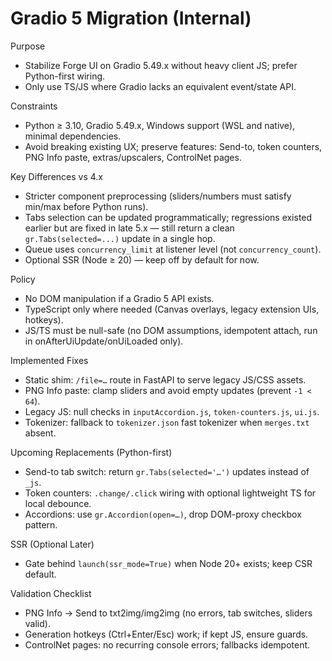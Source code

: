 Gradio 5 Migration (Internal)
=============================

Purpose
- Stabilize Forge UI on Gradio 5.49.x without heavy client JS; prefer Python-first wiring.
- Only use TS/JS where Gradio lacks an equivalent event/state API.

Constraints
- Python ≥ 3.10, Gradio 5.49.x, Windows support (WSL and native), minimal dependencies.
- Avoid breaking existing UX; preserve features: Send-to, token counters, PNG Info paste, extras/upscalers, ControlNet pages.

Key Differences vs 4.x
- Stricter component preprocessing (sliders/numbers must satisfy min/max before Python runs).
- Tabs selection can be updated programmatically; regressions existed earlier but are fixed in late 5.x — still return a clean `gr.Tabs(selected=...)` update in a single hop.
- Queue uses `concurrency_limit` at listener level (not `concurrency_count`).
- Optional SSR (Node ≥ 20) — keep off by default for now.

Policy
- No DOM manipulation if a Gradio 5 API exists.
- TypeScript only where needed (Canvas overlays, legacy extension UIs, hotkeys).
- JS/TS must be null-safe (no DOM assumptions, idempotent attach, run in onAfterUiUpdate/onUiLoaded only).

Implemented Fixes
- Static shim: `/file=…` route in FastAPI to serve legacy JS/CSS assets.
- PNG Info paste: clamp sliders and avoid empty updates (prevent `-1 < 64`).
- Legacy JS: null checks in `inputAccordion.js`, `token-counters.js`, `ui.js`.
- Tokenizer: fallback to `tokenizer.json` fast tokenizer when `merges.txt` absent.

Upcoming Replacements (Python-first)
- Send-to tab switch: return `gr.Tabs(selected='…')` updates instead of `_js`.
- Token counters: `.change/.click` wiring with optional lightweight TS for local debounce.
- Accordions: use `gr.Accordion(open=…)`, drop DOM-proxy checkbox pattern.

SSR (Optional Later)
- Gate behind `launch(ssr_mode=True)` when Node 20+ exists; keep CSR default.

Validation Checklist
- PNG Info → Send to txt2img/img2img (no errors, tab switches, sliders valid).
- Generation hotkeys (Ctrl+Enter/Esc) work; if kept JS, ensure guards.
- ControlNet pages: no recurring console errors; fallbacks idempotent.

